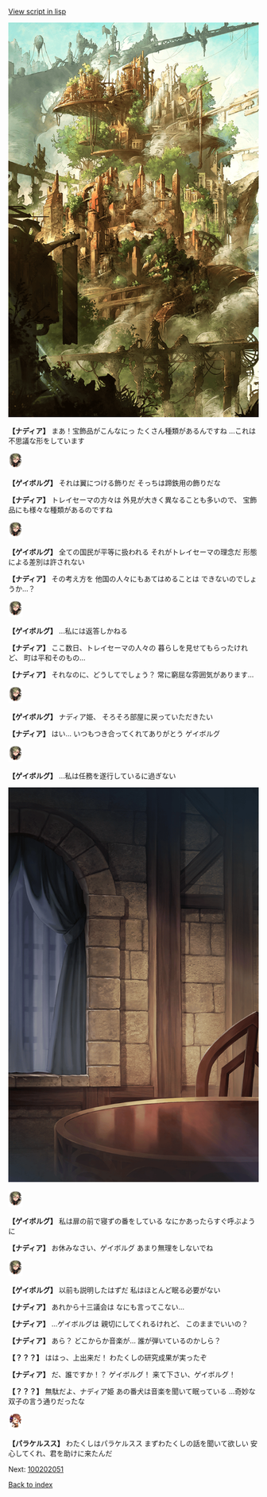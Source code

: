 [View script in lisp](../scripts/100202041.txt)

![beast_world.png](../images/backgrounds/beast_world.png)

**【ナディア】**
まあ！宝飾品がこんなにっ
たくさん種類があるんですね
…これは不思議な形をしています

<img src="../images/units/3300711.png" alt="3300711.png" height="34"/>

**【ゲイボルグ】**
それは翼につける飾りだ
そっちは蹄鉄用の飾りだな

**【ナディア】**
トレイセーマの方々は
外見が大きく異なることも多いので、
宝飾品にも様々な種類があるのですね

<img src="../images/units/3300711.png" alt="3300711.png" height="34"/>

**【ゲイボルグ】**
全ての国民が平等に扱われる
それがトレイセーマの理念だ
形態による差別は許されない

**【ナディア】**
その考え方を
他国の人々にもあてはめることは
できないのでしょうか…？

<img src="../images/units/3300711.png" alt="3300711.png" height="34"/>

**【ゲイボルグ】**
…私には返答しかねる

**【ナディア】**
ここ数日、トレイセーマの人々の
暮らしを見せてもらったけれど、
町は平和そのもの…

**【ナディア】**
それなのに、どうしてでしょう？
常に窮屈な雰囲気があります…

<img src="../images/units/3300711.png" alt="3300711.png" height="34"/>

**【ゲイボルグ】**
ナディア姫、
そろそろ部屋に戻っていただきたい

**【ナディア】**
はい…
いつもつき合ってくれてありがとう
ゲイボルグ

<img src="../images/units/3300711.png" alt="3300711.png" height="34"/>

**【ゲイボルグ】**
…私は任務を遂行しているに過ぎない

![201_room.png](../images/backgrounds/201_room.png)

<img src="../images/units/3300711.png" alt="3300711.png" height="34"/>

**【ゲイボルグ】**
私は扉の前で寝ずの番をしている
なにかあったらすぐ呼ぶように

**【ナディア】**
お休みなさい、ゲイボルグ
あまり無理をしないでね

<img src="../images/units/3300711.png" alt="3300711.png" height="34"/>

**【ゲイボルグ】**
以前も説明したはずだ
私はほとんど眠る必要がない

**【ナディア】**
あれから十三議会は
なにも言ってこない…

**【ナディア】**
…ゲイボルグは
親切にしてくれるけれど、
このままでいいの？

**【ナディア】**
あら？
どこからか音楽が…
誰が弾いているのかしら？

**【？？？】**
ははっ、上出来だ！
わたくしの研究成果が実ったぞ

**【ナディア】**
だ、誰ですか！？
ゲイボルグ！
来て下さい、ゲイボルグ！

**【？？？】**
無駄だよ、ナディア姫
あの番犬は音楽を聞いて眠っている
…奇妙な双子の言う通りだったな

<img src="../images/units/3101311.png" alt="3101311.png" height="34"/>

**【パラケルスス】**
わたくしはパラケルスス
まずわたくしの話を聞いて欲しい
安心してくれ、君を助けに来たんだ


Next: [100202051](100202051.md)

[Back to index](index.md)
